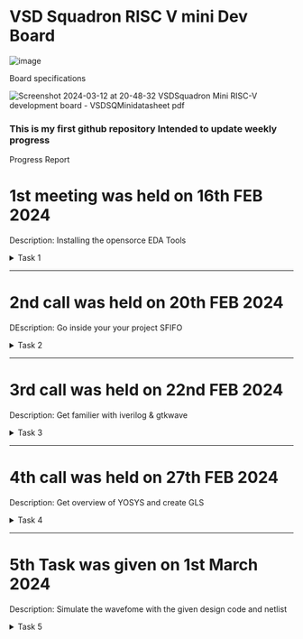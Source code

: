 
# VSD Squadron RISC V mini Dev Board
![image](https://github.com/avinashjaiswal1598/Risc-V-mini/assets/160040323/c6435eca-4c0d-4913-a0b2-3874dcdf37ff)


Board specifications

![Screenshot 2024-03-12 at 20-48-32 VSDSquadron Mini RISC-V development board - VSDSQMinidatasheet pdf](https://github.com/avinashjaiswal1598/Risc-V-mini/assets/160040323/58b11788-475a-493b-9ff9-f883b9e41a7c)


### This is my first github repository Intended to update weekly progress
Progress Report

# 1st meeting was held on 16th FEB 2024
Description: Installing the opensorce EDA Tools
 <details>
  <summary> Task 1 </summary>
  
- Create Github repository
- install YOSIS
- install iverilog
- install gtkwave

## Graywolf
![Screenshot from 2024-02-22 12-30-19](https://github.com/avinashjaiswal1598/Risc-V-mini/assets/160040323/2e601ec6-695f-4fa8-9ada-6d2ba518f49d)

## YOSYS
![Screenshot from 2024-02-22 12-25-19](https://github.com/avinashjaiswal1598/Risc-V-mini/assets/160040323/f76091dc-f0a8-47b4-afed-9e21992825c1)
</details>

---


# 2nd call was held on 20th FEB 2024
DEscription: Go inside your your project SFIFO
 <details>
  <summary> Task 2 </summary>
- Mark the input output ports along with input output waveforms for your project

 My project for this interniship is-
# Synchronous First In First Out for Memory Storage and Processing
![Synchronous FIFO pdf](https://github.com/avinashjaiswal1598/Risc-V-mini/assets/160040323/f2cc94e1-feac-4f9c-bbbe-b52f01479df5)


input output Waveform 
![Screenshot from 2024-02-26 17-33-33](https://github.com/avinashjaiswal1598/Risc-V-mini/assets/160040323/12013901-0785-4613-9dc6-0c0fb84bfc68)
</details>

---

# 3rd call was held on 22nd FEB 2024
Description: Get familier with iverilog & gtkwave
 <details>
  <summary> Task 3 </summary>
- Learn how to use iverilog and gtkwave
- Perform the lab and update github repo
- Analyse how does hardware behaves
  
  Verilog Files contains all the design associated with testbench
  ![image](https://github.com/avinashjaiswal1598/Risc-V-mini/assets/160040323/036085aa-366b-482a-9fc7-a6658cb372f2)
  Let us load the MUX into the simulator
  
  `iverilog good_mux.v tb_good_mux.v
  
  I observe the MUX
 
![Screenshot from 2024-02-26 17-33-33](https://github.com/avinashjaiswal1598/Risc-V-mini/assets/160040323/ccdc1920-d62f-4838-bf4e-54906abd05d7)
</details>

---

  # 4th call was held on 27th FEB 2024
 Description: Get overview of YOSYS and create GLS
 <details>
  <summary> Task 4 </summary>
  - Using YOSYS create GLS design for MUX
  - create waveform
  - Both Functional Design waveform and GLS waveform should match

 ---
 
![Screenshot from 2024-03-02 11-16-12](https://github.com/avinashjaiswal1598/Risc-V-mini/assets/160040323/61f7316d-8081-41bd-bcf3-ff9adf8b9d4e)


![Screenshot from 2024-03-01 12-03-00](https://github.com/avinashjaiswal1598/Risc-V-mini/assets/160040323/b47b511e-e841-4124-96bc-d61b2e5c10db)



![gvim](https://github.com/avinashjaiswal1598/Risc-V-mini/assets/160040323/7a6a68b4-1020-4d32-8465-f63359ef9c63)


### GLS Design Waveform

![Screenshot from 2024-03-02 11-17-23](https://github.com/avinashjaiswal1598/Risc-V-mini/assets/160040323/244f3ae5-3294-4e13-86f7-4834e3de7d08)

### Functional Design Waveform


![GLS DEsign](https://github.com/avinashjaiswal1598/Risc-V-mini/assets/160040323/a1a6e96f-42be-4e26-8621-a0bcbc227c51)


### _Both Functional and GLS Design waveform match_!
</details>

---

# 5th Task was given on 1st March 2024
Description: Simulate the wavefome with the given design code and netlist
<details>
  <summary> Task 5 </summary>
 
### Functional design for Synchronous FIFO
 
Cloning github repository

https://github.com/Anmol-S314/iiitb_sfifo.git

`iverilog iiitb_sfifo.v iiitb_sfifo_tb.v`

`gtkwave iiitb dump.vcd`

![Screenshot from 2024-03-13 11-26-38](https://github.com/avinashjaiswal1598/Risc-V-mini/assets/160040323/7e286c35-7ead-4556-8490-2e5d7a3e89c8)

![iverilog](https://github.com/avinashjaiswal1598/Risc-V-mini/assets/160040323/9b1dc06c-33dd-46b6-bba4-6248a8c39ad7)

Wavefom

![Screenshot from 2024-03-07 16-56-30](https://github.com/avinashjaiswal1598/Risc-V-mini/assets/160040323/aee39763-f06a-4484-b6a9-de5b365bc0f9)

Synthesis of Verilog code
To generate netlist inside iiitb_sfifo

`yosys`

![Screenshot from 2024-03-09 11-56-38](https://github.com/avinashjaiswal1598/Risc-V-mini/assets/160040323/06d5676b-8833-4f33-9a54-152881535a03)

Reading the library
Reading the design

`read_verilog iiitb_sfifo.v`

![Screenshot from 2024-03-09 12-35-45](https://github.com/avinashjaiswal1598/Risc-V-mini/assets/160040323/bcbe23b1-367c-406d-9638-a3c7f0671585)


Synthesising the module

`synth -top iiitb_sfifo`

![Screenshot from 2024-03-09 12-39-51](https://github.com/avinashjaiswal1598/Risc-V-mini/assets/160040323/d831f687-de58-4faa-8df1-adb68ebc0dd7)

![Screenshot from 2024-03-09 12-40-42](https://github.com/avinashjaiswal1598/Risc-V-mini/assets/160040323/9fb6650a-3601-467f-8f4e-8816d7a1e31f)

To generate netlist 

`abc -liberty`

To write netlist

`write_verilog netlist.v`
`write_verilog -noattr netlist.v`

![Screenshot from 2024-03-09 13-14-42](https://github.com/avinashjaiswal1598/Risc-V-mini/assets/160040323/9fe4ffce-f839-4335-91bf-7a7e7b489a52)

`flatten`
`show`

![Screenshot from 2024-03-09 13-20-05](https://github.com/avinashjaiswal1598/Risc-V-mini/assets/160040323/81111cf5-37d8-4b4c-919c-2541e2ec0837)

To open netlist

`!gvim netlist.v`

![Screenshot from 2024-03-09 13-21-16](https://github.com/avinashjaiswal1598/Risc-V-mini/assets/160040323/789b10cb-9bfc-47b7-bc86-03adc9bf940c)

To verify weather netlist match with the design 

`iverilog ../iiitb_sfifo/verilog_model/primitives.v ../iiitb_sfifo/verilog_model/sky130_fd_sc_hd.v netlist.v iiitb_sfifo_tb.v`
`./a.out`
`gtkwave dump.vcd`

![Screenshot from 2024-03-13 17-07-12](https://github.com/avinashjaiswal1598/Risc-V-mini/assets/160040323/d1b340ca-2666-4c33-8151-d13a70e1b04c)

![Screenshot from 2024-03-09 13-30-00](https://github.com/avinashjaiswal1598/Risc-V-mini/assets/160040323/b8be6fee-af4c-427c-943a-cc416dd2b15e)


---



